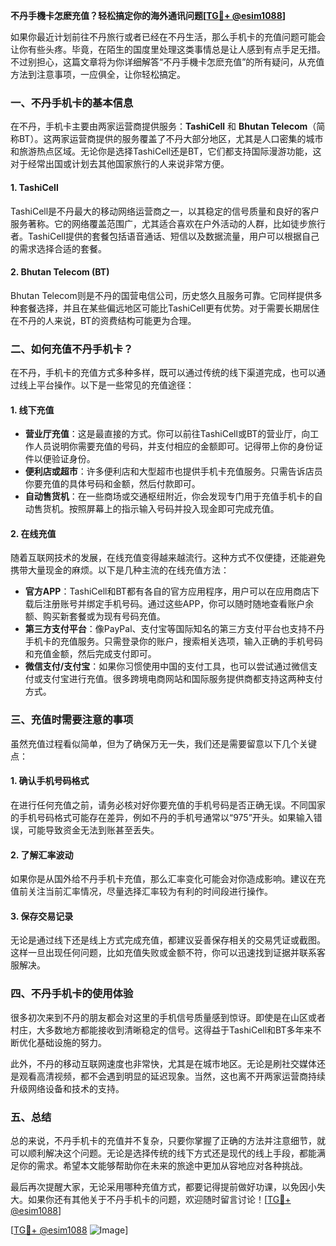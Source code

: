 **不丹手機卡怎麽充值？轻松搞定你的海外通讯问题[[TG💪+ @esim1088](https://t.me/s/esim1088)]**

如果你最近计划前往不丹旅行或者已经在不丹生活，那么手机卡的充值问题可能会让你有些头疼。毕竟，在陌生的国度里处理这类事情总是让人感到有点手足无措。不过别担心，这篇文章将为你详细解答“不丹手機卡怎麽充值”的所有疑问，从充值方法到注意事项，一应俱全，让你轻松搞定。

### 一、不丹手机卡的基本信息

在不丹，手机卡主要由两家运营商提供服务：**TashiCell** 和 **Bhutan Telecom**（简称BT）。这两家运营商提供的服务覆盖了不丹大部分地区，尤其是人口密集的城市和旅游热点区域。无论你是选择TashiCell还是BT，它们都支持国际漫游功能，这对于经常出国或计划去其他国家旅行的人来说非常方便。

#### 1. TashiCell
TashiCell是不丹最大的移动网络运营商之一，以其稳定的信号质量和良好的客户服务著称。它的网络覆盖范围广，尤其适合喜欢在户外活动的人群，比如徒步旅行者。TashiCell提供的套餐包括语音通话、短信以及数据流量，用户可以根据自己的需求选择合适的套餐。

#### 2. Bhutan Telecom (BT)
Bhutan Telecom则是不丹的国营电信公司，历史悠久且服务可靠。它同样提供多种套餐选择，并且在某些偏远地区可能比TashiCell更有优势。对于需要长期居住在不丹的人来说，BT的资费结构可能更为合理。

### 二、如何充值不丹手机卡？

在不丹，手机卡的充值方式多种多样，既可以通过传统的线下渠道完成，也可以通过线上平台操作。以下是一些常见的充值途径：

#### 1. 线下充值
- **营业厅充值**：这是最直接的方式。你可以前往TashiCell或BT的营业厅，向工作人员说明你需要充值的号码，并支付相应的金额即可。记得带上你的身份证件以便验证身份。
- **便利店或超市**：许多便利店和大型超市也提供手机卡充值服务。只需告诉店员你要充值的具体号码和金额，然后付款即可。
- **自动售货机**：在一些商场或交通枢纽附近，你会发现专门用于充值手机卡的自动售货机。按照屏幕上的指示输入号码并投入现金即可完成充值。

#### 2. 在线充值
随着互联网技术的发展，在线充值变得越来越流行。这种方式不仅便捷，还能避免携带大量现金的麻烦。以下是几种主流的在线充值方法：

- **官方APP**：TashiCell和BT都有各自的官方应用程序，用户可以在应用商店下载后注册账号并绑定手机号码。通过这些APP，你可以随时随地查看账户余额、购买新套餐或为现有号码充值。
- **第三方支付平台**：像PayPal、支付宝等国际知名的第三方支付平台也支持不丹手机卡的充值服务。只需登录你的账户，搜索相关选项，输入正确的手机号码和充值金额，然后完成支付即可。
- **微信支付/支付宝**：如果你习惯使用中国的支付工具，也可以尝试通过微信支付或支付宝进行充值。很多跨境电商网站和国际服务提供商都支持这两种支付方式。

### 三、充值时需要注意的事项

虽然充值过程看似简单，但为了确保万无一失，我们还是需要留意以下几个关键点：

#### 1. 确认手机号码格式
在进行任何充值之前，请务必核对好你要充值的手机号码是否正确无误。不同国家的手机号码格式可能存在差异，例如不丹的手机号通常以“975”开头。如果输入错误，可能导致资金无法到账甚至丢失。

#### 2. 了解汇率波动
如果你是从国外给不丹手机卡充值，那么汇率变化可能会对你造成影响。建议在充值前关注当前汇率情况，尽量选择汇率较为有利的时间段进行操作。

#### 3. 保存交易记录
无论是通过线下还是线上方式完成充值，都建议妥善保存相关的交易凭证或截图。这样一旦出现任何问题，比如充值失败或金额不符，你可以迅速找到证据并联系客服解决。

### 四、不丹手机卡的使用体验

很多初次来到不丹的朋友都会对这里的手机信号质量感到惊讶。即使是在山区或者村庄，大多数地方都能接收到清晰稳定的信号。这得益于TashiCell和BT多年来不断优化基础设施的努力。

此外，不丹的移动互联网速度也非常快，尤其是在城市地区。无论是刷社交媒体还是观看高清视频，都不会遇到明显的延迟现象。当然，这也离不开两家运营商持续升级网络设备和技术的支持。

### 五、总结

总的来说，不丹手机卡的充值并不复杂，只要你掌握了正确的方法并注意细节，就可以顺利解决这个问题。无论是选择传统的线下方式还是现代的线上手段，都能满足你的需求。希望本文能够帮助你在未来的旅途中更加从容地应对各种挑战。

最后再次提醒大家，无论采用哪种充值方式，都要记得提前做好功课，以免因小失大。如果你还有其他关于不丹手机卡的问题，欢迎随时留言讨论！[[TG💪+ @esim1088](https://t.me/s/esim1088)] 

[[TG💪+ @esim1088](https://t.me/s/esim1088) ![Image](https://i.postimg.cc/4NQfJmqS/Snipaste-2025-05-13-00-14-12.png)]